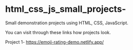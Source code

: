 # html_css_js_small_projects-


Small demonstration projects using HTML, CSS, JavaScript.

You can visit through these links how projects look.

Project 1- https://emoji-rating-demo.netlify.app/
